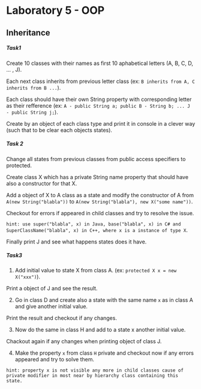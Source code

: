 # Laboratory 5 - OOP

## Inheritance

##### Task1

Create 10 classes with their names as first 10 aphabetical letters (A, B, C, D, ... , J).

Each next class inherits from previous letter class (ex: `B inherits from A, C inherits from B ...`).

Each class should have their own String property with corresponding letter as their refference (ex: `A - public String a; public B - String b; ... J - public String j;`).

Create by an object of each class type and print it in console in a clever way (such that to be clear each objects states).

##### Task 2 

Change all states from previous classes from public access specifiers to protected.

Create class X which has a private String name property that should have also a constructor for that X.

Add a object of X to A class as a state and modify the constructor of A from `A(new String("blabla"))` to `A(new String("blabla"), new X("some name"))`.

Checkout for errors if appeared in child classes and try to resolve the issue.

`hint: use super("blabla", x) in Java, base("blabla", x) in C# and SuperClassName("blabla", x) in C++, where x is a instance of type X`.

Finally print J and see what happens states does it have.

##### Task3 

1. Add initial value to state X from class A. (ex: `protected X x = new X("xxx")`).

Print a object of J and see the result.

2. Go in class D and create also a state with the same name `x` as in class A and give another initial value.

Print the result and checkout if any changes.

3. Now do the same in class H and add to a state x another initial value.

Chackout again if any changes when printing object of class J.

4. Make the property `x` from class `H` private and checkout now if any errors appeared and try to solve them.

`hint: property x is not visible any more in child classes cause of private modifier in most near by hierarchy class containing this state.`
